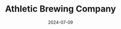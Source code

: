 ---  
layout: startup_page  
title: "Athletic Brewing Company"  
id: "athleticbrewing.com"  
permalink: "/athleticbrewingcompanyathleticbrewing.com07092024/"  
website: "https://www.athleticbrewing.com/"  
funding_round: "Equity"  
funding_amount: "$50M"  
investors: "General Atlantic, multiple existing investors"  
about: "Athletic Brewing Company is America's largest non-alcoholic brewery, crafting fully fermented non-alcoholic beers indistinguishable from their full-strength counterparts. They utilize a proprietary brewing method and have experienced significant growth since their launch in 2018, becoming a top 20 U.S. brewery. The company aims to transform how modern adults drink and meet the rising demand for non-alcoholic beverages."  
markets: "Non-alcoholic Beer, Food and Beverage Services"  
hq: "Milford, Connecticut, United States"  
founded_year: "2017"  
linkedin: "https://www.linkedin.com/company/athletic-brewing-company-llc/"  
twitter: "https://twitter.com/AthleticBrewing"  
instagram: "https://www.instagram.com/athleticbrewing"  
facebook: "https://www.facebook.com/AthleticBrewing/"  
crunchbase: "https://www.crunchbase.com/organization/athletic-brewing?utm_source=linkedin&utm_medium=referral&utm_campaign=linkedin_companies&utm_content=profile_cta_anon&trk=funding_crunchbase"  
pitchbook: ""  

date_display: "09-Jul-2024"  
date: "2024-07-09"

# SEO Optimization  
meta_title: "Athletic Brewing Company - Equity Funding ($50M)"  
meta_description: "Athletic Brewing Company, Athletic Brewing Company is America's largest non-alcoholic brewery, crafting fully fermented non-alcoholic beers indistinguishable from their full-st..."  
meta_keywords: "Athletic Brewing Company, Non-alcoholic Beer, Food and Beverage Services, Equity funding"  
canonical_url: "https://startup.projectstartups.com/athleticbrewingcompanyathleticbrewing.com07092024/"  
---